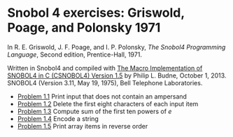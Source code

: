 # Snobol 4 exercises: Griswold, Poage, and Polonsky 1971


In R. E. Griswold, J. F. Poage, and I. P. Polonsky, *The Snobol4 Programming Language*, Second edition, Prentice-Hall, 1971.

Written in Snobol4 and compiled with [The Macro Implementation of SNOBOL4 in C (CSNOBOL4) Version 1.5](http://formulae.brew.sh/formula/snobol4) by Philip L. Budne, October 1, 2013. SNOBOL4 (Version 3.11, May 19, 1975), Bell Telephone Laboratories.


* [Problem 1.1](01-01.html)  Print input that does not contain an ampersand
* [Problem 1.2](01-02.html)  Delete the first eight characters of each input item
* [Problem 1.3](01-03.html)  Compute sum of the first ten powers of *e*
* [Problem 1.4](01-04.html)  Encode a string
* [Problem 1.5](01-05.html)  Print array items in reverse order
